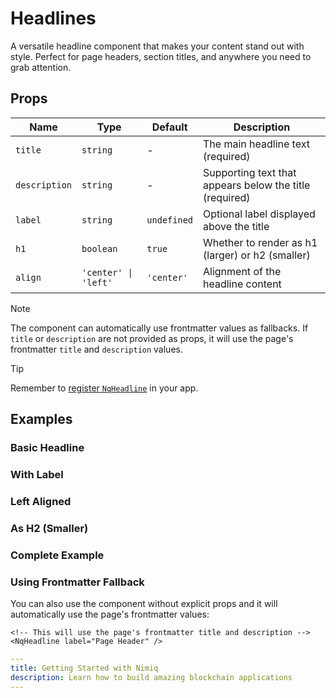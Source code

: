 # Headlines

A versatile headline component that makes your content stand out with style. Perfect for page headers, section titles, and anywhere you need to grab attention.

## Props

| Name          | Type                 | Default     | Description                                             |
| ------------- | -------------------- | ----------- | ------------------------------------------------------- |
| `title`       | `string`             | -           | The main headline text (required)                       |
| `description` | `string`             | -           | Supporting text that appears below the title (required) |
| `label`       | `string`             | `undefined` | Optional label displayed above the title                |
| `h1`          | `boolean`            | `true`      | Whether to render as h1 (larger) or h2 (smaller)        |
| `align`       | `'center' \| 'left'` | `'center'`  | Alignment of the headline content                       |

> [!NOTE]
> The component can automatically use frontmatter values as fallbacks. If `title` or `description` are not provided as props, it will use the page's frontmatter `title` and `description` values.

> [!TIP]
> Remember to [register `NqHeadline`](/vitepress-theme/#register-the-components) in your app.

## Examples

### Basic Headline

<ComponentPreview lang="vue">

<NqHeadline
  title="Welcome to Nimiq"
  description="The browser-based blockchain designed for simplicity and accessibility."
/>

</ComponentPreview>

### With Label

<ComponentPreview lang="vue">

<NqHeadline
  label="Getting Started"
  title="Build Your First App"
  description="Learn how to create amazing applications with Nimiq in just a few minutes."
/>

</ComponentPreview>

### Left Aligned

<ComponentPreview lang="vue">

<NqHeadline
  align="left"
  title="Documentation"
  description="Comprehensive guides and API references to help you build with Nimiq."
/>

</ComponentPreview>

### As H2 (Smaller)

<ComponentPreview lang="vue">

<NqHeadline
  :h1="false"
  title="Nimiq Ecosystem"
  description="Explore the complete suite of tools and applications built on Nimiq."
/>

</ComponentPreview>

### Complete Example

<ComponentPreview lang="vue">

<NqHeadline
  label="Feature Spotlight"
  title="Browser-Based Mining"
  description="Experience the world's first browser-based blockchain that requires no downloads or installations."
  align="left"
/>

</ComponentPreview>

### Using Frontmatter Fallback

You can also use the component without explicit props and it will automatically use the page's frontmatter values:

```vue
<!-- This will use the page's frontmatter title and description -->
<NqHeadline label="Page Header" />
```

```yaml
---
title: Getting Started with Nimiq
description: Learn how to build amazing blockchain applications
---
```
